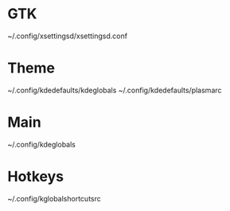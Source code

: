 # GTK
~/.config/xsettingsd/xsettingsd.conf

# Theme
~/.config/kdedefaults/kdeglobals
~/.config/kdedefaults/plasmarc

# Main
~/.config/kdeglobals

# Hotkeys
~/.config/kglobalshortcutsrc
